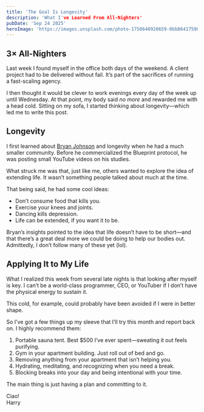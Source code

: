 ```yaml
---
title: 'The Goal Is Longevity'  
description: 'What I've Learned From All-Nighters'  
pubDate: 'Sep 24 2025'  
heroImage: 'https://images.unsplash.com/photo-1758640920659-0bb864175983?q=80&w=2671&auto=format&fit=crop&ixlib=rb-4.1.0&ixid=M3wxMjA3fDB8MHxwaG90by1wYWdlfHx8fGVufDB8fHx8fA%3D%3D'  
---
```


## 3× All-Nighters  

Last week I found myself in the office both days of the weekend. A client project had to be delivered without fail. It’s part of the sacrifices of running a fast-scaling agency.  

I then thought it would be clever to work evenings every day of the week up until Wednesday. At that point, my body said *no more* and rewarded me with a head cold. Sitting on my sofa, I started thinking about longevity—which led me to write this post.  

## Longevity  

I first learned about [Bryan Johnson](https://www.bryanjohnson.com/) and longevity when he had a much smaller community. Before he commercialized the Blueprint protocol, he was posting small YouTube videos on his studies.  

What struck me was that, just like me, others wanted to explore the idea of extending life. It wasn’t something people talked about much at the time.  

That being said, he had some cool ideas:  

- Don’t consume food that kills you.  
- Exercise your knees and joints.  
- Dancing kills depression.  
- Life can be extended, if you want it to be.  

Bryan’s insights pointed to the idea that life doesn’t have to be short—and that there’s a great deal more we could be doing to help our bodies out. Admittedly, I don’t follow many of these yet (lol).  

## Applying It to My Life  

What I realized this week from several late nights is that looking after myself is key. I can’t be a world-class programmer, CEO, or YouTuber if I don’t have the physical energy to sustain it.  

This cold, for example, could probably have been avoided if I were in better shape.  

So I’ve got a few things up my sleeve that I’ll try this month and report back on. I highly recommend them:  

1. Portable sauna tent. Best $500 I’ve ever spent—sweating it out feels purifying.  
2. Gym in your apartment building. Just roll out of bed and go.  
3. Removing anything from your apartment that isn’t helping you.  
4. Hydrating, meditating, and recognizing when you need a break.  
5. Blocking breaks into your day and being intentional with your time.  

The main thing is just having a plan and committing to it.  

Ciao!  
Harry  
